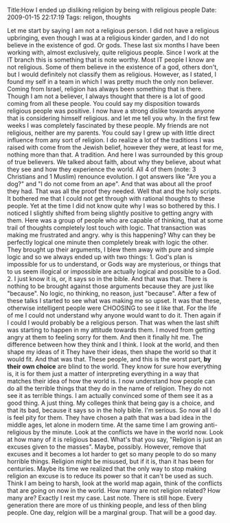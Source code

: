 Title:How I ended up disliking religion by being with religious people
Date: 2009-01-15 22:17:19
Tags: religon, thoughts

Let me start by saying I am not a religious person. I did not have a religious
upbringing, even though I was at a religious kinder garden, and I do not
believe in the existence of god. Or gods. These last six months I have been
working with, almost exclusively, quite religious people. Since I work at the
IT branch this is something that is note worthy. Most IT people I know are not
religious. Some of them believe in the existence of a god, others don't, but I
would definitely not classify them as religious. However, as I stated, I found
my self in a team in which I was pretty much the only non believer. Coming
from Israel, religion has always been something that is there. Though I am not
a believer, I always thought that there is a lot of good coming from all these
people. You could say my disposition towards religious people was positive. I
now have a strong dislike towards anyone that is considering himself
religious. and let me tell you why. In the first few weeks I was completely
fascinated by these people. My friends are not religious, neither are my
parents. You could say I grew up with little direct influence from any sort of
religion. I do realize a lot of the traditions I was raised with come from the
Jewish belief, however they were, at least for me, nothing more than that. A
tradition. And here I was surrounded by this group of true believers. We
talked about faith, about why they believe, about what they see and how they
experience the world. All 4 of them (note: 3 Christians and 1 Muslim) renounce
evolution. I got answers like "Are you a dog?" and "I do not come from an
ape". And that was about all the proof they had. That was all the proof they
needed. Well that and the holy scripts. It bothered me that I could not get
through with rational thoughts to these people. Yet at the time I did not know
quite why I was so bothered by this. I noticed I slightly shifted from being
slightly positive to getting angry with them. Here was a group of people who
are capable of thinking, that at some trail of thoughts completely lost touch
with logic. That transaction was making me frustrated and angry. why is this
happening? Why can they be perfectly logical one minute then completely break
with logic the other. They brought up their arguments, I blew them away with
pure and simple logic and so we always ended up with two things: 1. God's plan
is impossible for us to understand, or Gods way are mysterious, or things that
to us seem illogical or impossible are actually logical and possible to a God.
2. I just know it is, or, it says so in the bible. And that was that. There is
nothing to be brought against those arguments because they are just like
"because". No logic, no thinking, no reason, just "because". After a few of
these talks I started to see what was making me so upset. It was that these,
otherwise intelligent people were CHOOSING to see it like that. For the life
of me I could not understand why anyone would want to do it. Then again if I
could I would probably be a religious person. That was when the last shift was
starting to happen in my attitude towards them. I moved from getting angry at
them to feeling sorry for them. And then it finally hit me. The difference
between how they think and I think. I look at the world, and then shape my
ideas of it They have their ideas, then shape the world so that it would fit.
And that was that. These people, and this is the worst part, **by their own
choice** are blind to the world. They know for sure how everything is, it is
for them just a matter of interpreting everything in a way that matches their
idea of how the world is. I now understand how people can do all the terrible
things that they do in the name of religion. They do not see it as terrible
things. I am actually convinced some of them see it as a good thing. A just
thing. My colleges think that being gay is a choice, and that its bad, because
it says so in the holy bible. I'm serious. So now all I do is feel pity for
them. They have chosen a path that was a bad idea in the middle ages, let
alone in modern time. At the same time I am growing anti-religious by the
minute. Look at the conflicts we have in the world now. Look at how many of it
is religious based. What's that you say, "Religion is just an excuses given to
the masses". Maybe, possibly. However, remove that excuses and it becomes a
lot harder to get so many people to do so many horrible things. Religion might
be misused, but if it is, than it has been for centuries. Maybe its time we
realized that the only way to stop making religion an excuse is to reduce its
power so that it can't be used as such. Think I am being to harsh, look at the
world map again, think of the conflicts that are going on now in the world.
How many are not religion related? How many are? Exactly I rest my case. Last
note. There is still hope. Every generation there are more of us thinking
people, and less of then bling people. One day, relgion will be a marginal
group. That will be a good day.

